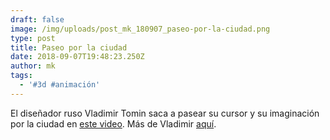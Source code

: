 ```yaml
---
draft: false
image: /img/uploads/post_mk_180907_paseo-por-la-ciudad.png
type: post
title: Paseo por la ciudad
date: 2018-09-07T19:48:23.250Z
author: mk
tags:
  - '#3d #animación'
---
```

El diseñador ruso Vladimir Tomin saca a pasear su cursor y su imaginación por la ciudad en [este video](https://www.thisiscolossal.com/2018/07/reality-bending-video-by-vladimir-tomin/). Más de Vladimir [aquí](https://www.instagram.com/tomin.works/).

